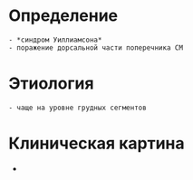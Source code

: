 # Определение
	- *синдром Уиллиамсона*
	- поражение дорсальной части поперечника СМ
# Этиология
	- чаще на уровне грудных сегментов
# Клиническая картина
-